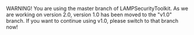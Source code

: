 WARNING! You are using the master branch of LAMPSecurityToolkit. As we are working on version 2.0, version 1.0 has
been moved to the "v1.0" branch. If you want to continue using v1.0, please switch to that branch now!